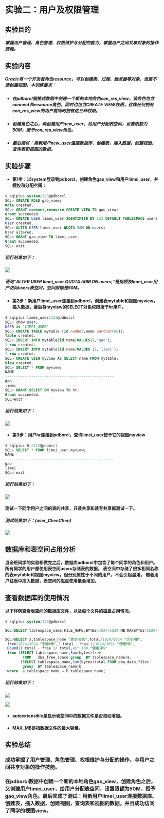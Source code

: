 # 实验二：用户及权限管理
## 实验目的

##### 掌握用户管理、角色管理、权根维护与分配的能力，掌握用户之间共享对象的操作技能。

## 实验内容
##### Oracle有一个开发者角色resource，可以创建表、过程、触发器等对象，但是不能创建视图。本训练要求：

   - ##### 在pdborcl插接式数据中创建一个新的本地角色con_res_view，该角色包含connect和resource角色，同时也包含CREATE VIEW权限，这样任何拥有con_res_view的用户就同时拥有这三种权限。

   - ##### 创建角色之后，再创建用户new_user，给用户分配表空间，设置限额为50M，授予con_res_view角色。

   - ##### 最后测试：用新用户new_user连接数据库、创建表，插入数据，创建视图，查询表和视图的数据。
## 实验步骤

- #### 第1步：以system登录到pdborcl，创建角色gao_view和用户limei_user，并授权和分配空间：

```SQL
$ sqlplus system/123@pdborcl
SQL> CREATE ROLE gao_view;
Role created.
SQL> GRANT connect,resource,CREATE VIEW TO gao_view;
Grant succeeded.
SQL> CREATE USER limei_user IDENTIFIED BY 123 DEFAULT TABLESPACE users TEMPORARY TABLESPACE temp;
User created.
SQL> ALTER USER limei_user QUOTA 50M ON users;
User altered.
SQL> GRANT gao_view TO limei_user;
Grant succeeded.
SQL> exit
```
##### 运行结果如下：

![](https://raw.githubusercontent.com/Gao-limei/pictures/master/20210322091728.png)

##### 语句“ALTER USER limei_user QUOTA 50M ON users;”是指授权limei_user用户访问users表空间，空间限额是50M。


- #### 第2步：新用户limei_user连接到pdborcl，创建表mytable和视图myview，插入数据，最后将myview的SELECT对象权限授予hr用户。

```SQL
$ sqlplus limei_user/123@pdborcl
SQL> show user;
USER is "LIMEI_USER"
SQL> CREATE TABLE mytable (id number,name varchar(50));
Table created.
SQL> INSERT INTO mytable(id,name)VALUES(1,'gao');
1 row created.
SQL> INSERT INTO mytable(id,name)VALUES (2,'limei');
1 row created.
SQL> CREATE VIEW myview AS SELECT name FROM mytable;
View created.
SQL> SELECT * FROM myview;
NAME
--------------------------------------------------
gao
limei
SQL> GRANT SELECT ON myview TO hr;
Grant succeeded.
SQL>exit
```

##### 运行结果如下：
![](https://raw.githubusercontent.com/Gao-limei/pictures/master/20210322092500.png)

- #### 第3步：用户hr连接到pdborcl，查询limei_user授予它的视图myview

```SQL
$ sqlplus hr/123@pdborcl
SQL> SELECT * FROM limei_user.myview;
NAME
--------------------------------------------------
gao
limei
SQL> exit
```

##### 运行结果如下：
![](https://raw.githubusercontent.com/Gao-limei/pictures/master/20210322092707.png)

#### 测试一下同学用户之间的表的共享，只读共享和读写共享都测试一下。

##### 测试结果如下：(user_ChenChen)
![](https://raw.githubusercontent.com/Gao-limei/pictures/master/20210322095614.png)


## 数据库和表空间占用分析
#### 当全班同学的实验都做完之后，数据库pdborcl中包含了每个同学的角色和用户。 所有同学的用户都使用表空间users存储表的数据。 表空间中存储了很多相同名称的表mytable和视图myview，但分别属性于不同的用户，不会引起混淆。 随着用户往表中插入数据，表空间的磁盘使用量会增加。

## 查看数据库的使用情况
#### 以下样例查看表空间的数据库文件，以及每个文件的磁盘占用情况。

```SQL
$ sqlplus system/123@pdborcl

SQL>SELECT tablespace_name,FILE_NAME,BYTES/1024/1024 MB,MAXBYTES/1024/1024 MAX_MB,autoextensible FROM dba_data_files  WHERE  tablespace_name='USERS';

SQL>SELECT a.tablespace_name "表空间名",Total/1024/1024 "大小MB",
 free/1024/1024 "剩余MB",( total - free )/1024/1024 "使用MB",
 Round(( total - free )/ total,4)* 100 "使用率%"
 from (SELECT tablespace_name,Sum(bytes)free
        FROM   dba_free_space group  BY tablespace_name)a,
       (SELECT tablespace_name,Sum(bytes)total FROM dba_data_files
        group  BY tablespace_name)b
 where  a.tablespace_name = b.tablespace_name;
```

##### 运行结果如下：
![](https://raw.githubusercontent.com/Gao-limei/pictures/master/20210322094738.png)

![](https://raw.githubusercontent.com/Gao-limei/pictures/master/20210322094758.png)

- #### autoextensible是显示表空间中的数据文件是否自动增加。
- #### MAX_MB是指数据文件的最大容量。

## 实验总结
### 成功掌握了用户管理、角色管理、权根维护与分配的操作，与用户之间共享对象的操作技能。

### 在pdborcl数据中创建一个新的本地角色gao_view，创建角色之后，又创建用户limei_user，给用户分配表空间，设置限额为50M，授予gao_view角色。最后完成了测试：用新用户limei_user连接数据库、创建表，插入数据，创建视图，查询表和视图的数据。并且成功访问了同学的视图view。

